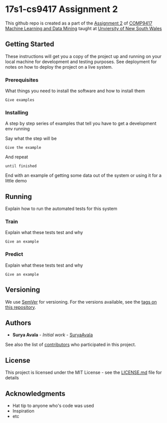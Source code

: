 # 17s1-cs9417 Assignment 2
This github repo is created as a part of the [Assignment 2](http://www.cse.unsw.edu.au/~mike/comp9417/ass2_proj.html/) of [COMP9417 Machine Learning and Data Mining](http://www.cse.unsw.edu.au/~cs9417) taught at [Unviersity of New South Wales](https://www.unsw.edu.au)

## Getting Started

These instructions will get you a copy of the project up and running on your local machine for development and testing purposes. See deployment for notes on how to deploy the project on a live system.

### Prerequisites

What things you need to install the software and how to install them

```
Give examples
```

### Installing

A step by step series of examples that tell you have to get a development env running

Say what the step will be

```
Give the example
```

And repeat

```
until finished
```

End with an example of getting some data out of the system or using it for a little demo

## Running 

Explain how to run the automated tests for this system

### Train

Explain what these tests test and why

```
Give an example
```

### Predict

Explain what these tests test and why

```
Give an example
```

## Versioning

We use [SemVer](http://semver.org/) for versioning. For the versions available, see the [tags on this repository](https://github.com/suryaavala/17s1-cs9417/tags). 

## Authors

* **Surya Avala** - *Initial work* - [SuryaAvala](https://github.com/suryaavala)

See also the list of [contributors](https://github.com/suryaavala/17s1-cs9417/contributors) who participated in this project.

## License

This project is licensed under the MIT License - see the [LICENSE.md](LICENSE.md) file for details

## Acknowledgments

* Hat tip to anyone who's code was used
* Inspiration
* etc


